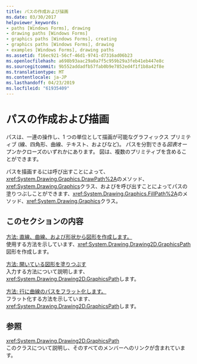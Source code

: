 ```yaml
---
title: パスの作成および描画
ms.date: 03/30/2017
helpviewer_keywords:
- paths [Windows Forms], drawing
- drawing paths [Windows Forms]
- graphics paths [Windows Forms], creating
- graphics paths [Windows Forms], drawing
- examples [Windows Forms], drawing paths
ms.assetid: f16ec921-56cf-46d1-9741-d7316ad06b23
ms.openlocfilehash: a698b93aac29a0a7f5c959b29a3feb41eb447e8c
ms.sourcegitcommit: 9b552addadfb57fab0b9e7852ed4f1f1b8a42f8e
ms.translationtype: MT
ms.contentlocale: ja-JP
ms.lasthandoff: 04/23/2019
ms.locfileid: "61935409"
---
```

# <a name="constructing-and-drawing-paths"></a>パスの作成および描画
パスは、一連の操作し、1 つの単位として描画が可能なグラフィックス プリミティブ (線、四角形、曲線、テキスト、およびなど)。 パスを分割できる*図表*オープンかクローズのいずれかにあります。 図は、複数のプリミティブを含めることができます。  
  
 パスを描画するには呼び出すことによって、<xref:System.Drawing.Graphics.DrawPath%2A>のメソッド、<xref:System.Drawing.Graphics>クラス、およびを呼び出すことによってパスの塗りつぶしことができます、<xref:System.Drawing.Graphics.FillPath%2A>のメソッド、<xref:System.Drawing.Graphics>クラス。  
  
## <a name="in-this-section"></a>このセクションの内容  
 [方法: 直線、曲線、および形状から図形を作成します。](how-to-create-figures-from-lines-curves-and-shapes.md)  
 使用する方法を示しています、<xref:System.Drawing.Drawing2D.GraphicsPath>図形を作成します。  
  
 [方法: 開いている図形を塗りつぶす](how-to-fill-open-figures.md)  
 入力する方法について説明します、<xref:System.Drawing.Drawing2D.GraphicsPath>します。  
  
 [方法: 行に曲線のパスをフラット化します。](how-to-flatten-a-curved-path-into-a-line.md)  
 フラット化する方法を示しています、<xref:System.Drawing.Drawing2D.GraphicsPath>します。  
  
## <a name="reference"></a>参照  
 <xref:System.Drawing.Drawing2D.GraphicsPath>  
 このクラスについて説明し、そのすべてのメンバーへのリンクが含まれています。
